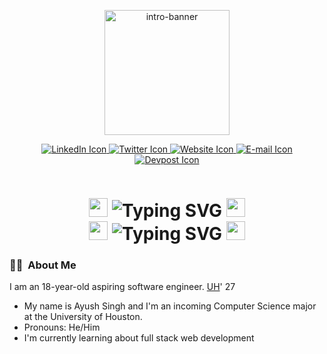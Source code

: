<p align="center">
  <img width = "200px" width = "200px" src = "https://i.giphy.com/media/qgQUggAC3Pfv687qPC/giphy.webp" alt = "intro-banner" align="center">
</p>

<p align="center">
  <!-- Attaching the LinkedIn Page -->
  <a href = "https://www.linkedin.com/in/aks1184/" target="_blank">
    <img src = "https://img.shields.io/badge/LinkedIn-blue?flat-square&logo=linkedin&logoColor=white" alt="LinkedIn Icon"> 
  </a>  
  <!-- Attaching the Discord Page -->
  <a href ="https://twitter.com/ayushsingh1184"  target="_blank">
    <img src= "https://img.shields.io/badge/Twitter-blue?flat-square&logo=twitter&logoColor=white" alt="Twitter Icon">
  </a>
  <!-- Attaching the Website Page -->
  <a href ="https://ayush1184.vercel.app/"  target="_blank">
    <img src = "https://img.shields.io/badge/Website-blue?flat-square&logo=google-chrome&logoColor=white" alt = "Website Icon">
  </a>
  <!-- Attaching the EMAIL LINK -->
  <a href ="mailto:ayushkrsingh1184@gmail.com"  target="_blank">
    <img src = "https://img.shields.io/badge/Email-blue?flat-square&logo=gmail&logoColor=white" alt = "E-mail Icon">
  </a>
  <!-- Attaching the DevPost LINK -->
  <a href ="#">
    <img src = "https://img.shields.io/badge/Devpost-blue?flat-square&logo=devpost&logoColor=white" alt = "Devpost Icon">
  </a>
</p>
<div id="profileviews" align="center">
  <img src="https://komarev.com/ghpvc/?username=ayush1184&style=flat-square&color=blue" alt=""/>
</div>

<h1 align = "center"> 
<img width="30px" src ="https://user-images.githubusercontent.com/112762898/221347985-744dd6fc-abe4-4261-948a-83b49644e197.gif">
<img src="https://readme-typing-svg.demolab.com?font=Fira+Code&size=32&pause=1000&width=172&lines=Hey+There%2C+" alt="Typing SVG" />
<img width="30px" src= "https://user-images.githubusercontent.com/112762898/221348067-c4209eba-2e62-4d46-a4ba-0d680d8c29c3.gif" alt="cool-guy emoji">
  <br>
<img width="30px" src ="https://user-images.githubusercontent.com/112762898/221347985-744dd6fc-abe4-4261-948a-83b49644e197.gif">
<img src="https://readme-typing-svg.demolab.com?font=Fira+Code&size=32&pause=1000&width=290&lines=I'm+Ayush+Singh.;I'm+a+student.;I'm+a+learner.;I'm+a+developer." alt="Typing SVG" />
<img width="30px" src= "https://user-images.githubusercontent.com/112762898/221348067-c4209eba-2e62-4d46-a4ba-0d680d8c29c3.gif" alt="cool-guy emoji">
</h1>

<h3>
  👨‍💻 &nbsp;About Me
</h3>
<p>I am an 18-year-old aspiring software engineer. <a href="https://uh.edu/">UH</a>' 27</p>
  <ul>
    <li>My name is Ayush Singh and I'm an incoming Computer Science major at the University of Houston.</li>
    <li>Pronouns: He/Him</li>
    <li>I'm currently learning about full stack web development</li>
  </ul>

<br /><br />

  <div id="stats" align="center">
      <img src="https://github-readme-stats.vercel.app/api/top-langs/?username=ayush1184&layout=compact&theme=vision-friendly-dark" alt=""/>
  </div>
  
